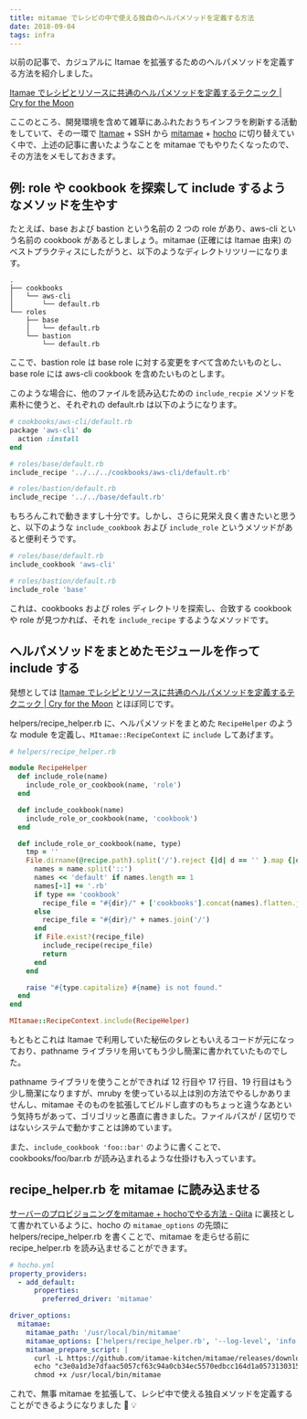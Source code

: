 ```yaml
---
title: mitamae でレシピの中で使える独自のヘルパメソッドを定義する方法
date: 2018-09-04
tags: infra
---
```


以前の記事で、カジュアルに Itamae を拡張するためのヘルパメソッドを定義する方法を紹介しました。

[Itamae でレシピとリソースに共通のヘルパメソッドを定義するテクニック | Cry for the Moon](https://mozami.me/2016/07/17/itamae_hack.html)

ここのところ、開発環境を含めて雑草にあふれたおうちインフラを刷新する活動をしていて、その一環で [Itamae](https://github.com/itamae-kitchen/itamae) + SSH から [mitamae](https://github.com/itamae-kitchen/mitamae) + [hocho](https://github.com/sorah/hocho) に切り替えていく中で、上述の記事に書いたようなことを mitamae でもやりたくなったので、その方法をメモしておきます。

## 例: role や cookbook を探索して include するようなメソッドを生やす

たとえば、base および bastion という名前の 2 つの role があり、aws-cli という名前の cookbook があるとしましょう。mitamae (正確には Itamae 由来) のベストプラクティスにしたがうと、以下のようなディレクトリツリーになります。

```
.
├── cookbooks
│   └── aws-cli
│       └── default.rb
└── roles
    ├── base
    │   └── default.rb
    └── bastion
        └── default.rb
```

ここで、bastion role は base role に対する変更をすべて含めたいものとし、base role には aws-cli cookbook を含めたいものとします。

このような場合に、他のファイルを読み込むための `include_recpie` メソッドを素朴に使うと、それぞれの default.rb は以下のようになります。

```ruby
# cookbooks/aws-cli/default.rb
package 'aws-cli' do
  action :install
end
```

```ruby
# roles/base/default.rb
include_recipe '../../../cookbooks/aws-cli/default.rb'
```

```ruby
# roles/bastion/default.rb
include_recipe '../../base/default.rb'
```

もちろんこれで動きますし十分です。しかし、さらに見栄え良く書きたいと思うと、以下のような `include_cookbook` および `include_role` というメソッドがあると便利そうです。

```ruby
# roles/base/default.rb
include_cookbook 'aws-cli'
```

```ruby
# roles/bastion/default.rb
include_role 'base'
```

これは、cookbooks および roles ディレクトリを探索し、合致する cookbook や role が見つかれば、それを `include_recipe` するようなメソッドです。

## ヘルパメソッドをまとめたモジュールを作って include する

発想としては [Itamae でレシピとリソースに共通のヘルパメソッドを定義するテクニック | Cry for the Moon](https://mozami.me/2016/07/17/itamae_hack.html) とほぼ同じです。

helpers/recipe_helper.rb に、ヘルパメソッドをまとめた `RecipeHelper` のような module を定義し、`MItamae::RecipeContext` に `include` してあげます。

```ruby
# helpers/recipe_helper.rb

module RecipeHelper
  def include_role(name)
    include_role_or_cookbook(name, 'role')
  end

  def include_cookbook(name)
    include_role_or_cookbook(name, 'cookbook')
  end

  def include_role_or_cookbook(name, type)
    tmp = ''
    File.dirname(@recipe.path).split('/').reject {|d| d == '' }.map {|d| tmp = "#{tmp}/#{d}"; tmp }.reverse.each do |dir|
      names = name.split('::')
      names << 'default' if names.length == 1
      names[-1] += '.rb'
      if type == 'cookbook'
        recipe_file = "#{dir}/" + ['cookbooks'].concat(names).flatten.join('/')
      else
        recipe_file = "#{dir}/" + names.join('/')
      end
      if File.exist?(recipe_file)
        include_recipe(recipe_file)
        return
      end
    end

    raise "#{type.capitalize} #{name} is not found."
  end
end

MItamae::RecipeContext.include(RecipeHelper)
```

もともとこれは Itamae で利用していた秘伝のタレともいえるコードが元になっており、pathname ライブラリを用いてもう少し簡潔に書かれていたものでした。

pathname ライブラリを使うことができれば 12 行目や 17 行目、19 行目はもう少し簡潔になりますが、mruby を使っている以上は別の方法でやるしかありませんし、mitamae そのものを拡張してビルドし直すのもちょっと違うなあという気持ちがあって、ゴリゴリッと愚直に書きました。ファイルパスが / 区切りではないシステムで動かすことは諦めています。

また、`include_cookbook 'foo::bar'` のように書くことで、cookbooks/foo/bar.rb が読み込まれるような仕掛けも入っています。

## recipe_helper.rb を mitamae に読み込ませる

[サーバーのプロビジョニングをmitamae + hochoでやる方法 - Qiita](https://qiita.com/k0kubun/items/f6a5ccc649a25fc61351#4-hochoyml-%E3%82%92%E7%94%A8%E6%84%8F%E3%81%99%E3%82%8B) に裏技として書かれているように、hocho の `mitamae_options` の先頭に helpers/recipe\_helper.rb を書くことで、mitamae を走らせる前に recipe\_helper.rb を読み込ませることができます。

```yaml
# hocho.yml
property_providers:
  - add_default:
      properties:
        preferred_driver: 'mitamae'

driver_options:
  mitamae:
    mitamae_path: '/usr/local/bin/mitamae'
    mitamae_options: ['helpers/recipe_helper.rb', '--log-level', 'info']
    mitamae_prepare_script: |
      curl -L https://github.com/itamae-kitchen/mitamae/releases/download/v1.6.2/mitamae-x86_64-linux > /usr/local/bin/mitamae &&
      echo "c3e0a1d3e7dfaac5057cf63c94a0cb34ec5570edbcc164d1a0573130315d3076  /usr/local/bin/mitamae" | /usr/bin/core_perl/shasum -a 256 -c &&
      chmod +x /usr/local/bin/mitamae
```

これで、無事 mitamae を拡張して、レシピ中で使える独自メソッドを定義することができるようになりました :rabbit: :bulb: